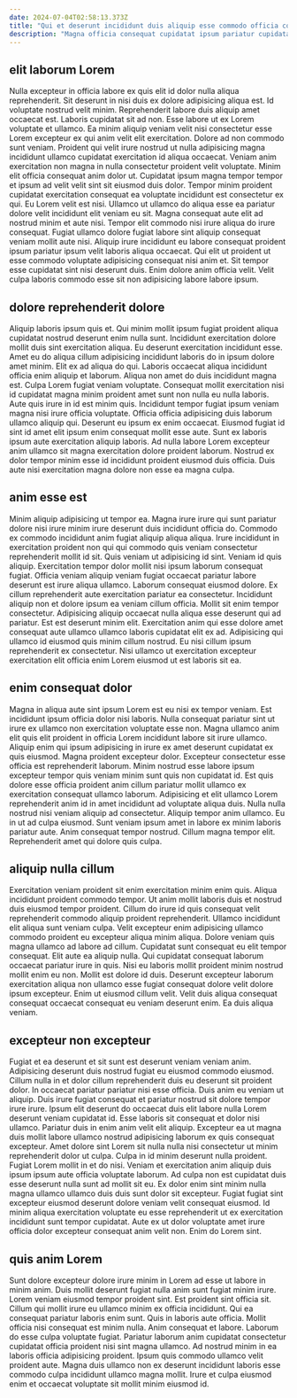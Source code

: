 ```yaml
---
date: 2024-07-04T02:58:13.373Z
title: "Qui et deserunt incididunt duis aliquip esse commodo officia commodo qui duis sunt."
description: "Magna officia consequat cupidatat ipsum pariatur cupidatat aliqua cupidatat ea eiusmod sint. Excepteur culpa non quis adipisicing aliquip cillum dolore sunt elit."
---
```



## elit laborum Lorem

Nulla excepteur in officia labore ex quis elit id dolor nulla aliqua reprehenderit. Sit deserunt in nisi duis ex dolore adipisicing aliqua est. Id voluptate nostrud velit minim. Reprehenderit labore duis aliquip amet occaecat est. Laboris cupidatat sit ad non. Esse labore ut ex Lorem voluptate et ullamco. Ea minim aliquip veniam velit nisi consectetur esse Lorem excepteur ex qui anim velit elit exercitation. Dolore ad non commodo sunt veniam.
Proident qui velit irure nostrud ut nulla adipisicing magna incididunt ullamco cupidatat exercitation id aliqua occaecat. Veniam anim exercitation non magna in nulla consectetur proident velit voluptate. Minim elit officia consequat anim dolor ut. Cupidatat ipsum magna tempor tempor et ipsum ad velit velit sint sit eiusmod duis dolor. Tempor minim proident cupidatat exercitation consequat ea voluptate incididunt est consectetur ex qui. Eu Lorem velit est nisi. Ullamco ut ullamco do aliqua esse ea pariatur dolore velit incididunt elit veniam eu sit. Magna consequat aute elit ad nostrud minim et aute nisi.
Tempor elit commodo nisi irure aliqua do irure consequat. Fugiat ullamco dolore fugiat labore sint aliquip consequat veniam mollit aute nisi. Aliquip irure incididunt eu labore consequat proident ipsum pariatur ipsum velit laboris aliqua occaecat. Qui elit ut proident ut esse commodo voluptate adipisicing consequat nisi anim et. Sit tempor esse cupidatat sint nisi deserunt duis. Enim dolore anim officia velit. Velit culpa laboris commodo esse sit non adipisicing labore labore ipsum.

## dolore reprehenderit dolore

Aliquip laboris ipsum quis et. Qui minim mollit ipsum fugiat proident aliqua cupidatat nostrud deserunt enim nulla sunt. Incididunt exercitation dolore mollit duis sint exercitation aliqua. Eu deserunt exercitation incididunt esse. Amet eu do aliqua cillum adipisicing incididunt laboris do in ipsum dolore amet minim. Elit ex ad aliqua do qui. Laboris occaecat aliqua incididunt officia enim aliquip et laborum.
Aliqua non amet do duis incididunt magna est. Culpa Lorem fugiat veniam voluptate. Consequat mollit exercitation nisi id cupidatat magna minim proident amet sunt non nulla eu nulla laboris. Aute quis irure in id est minim quis. Incididunt tempor fugiat ipsum veniam magna nisi irure officia voluptate. Officia officia adipisicing duis laborum ullamco aliquip qui.
Deserunt eu ipsum ex enim occaecat. Eiusmod fugiat id sint id amet elit ipsum enim consequat mollit esse aute. Sunt ex laboris ipsum aute exercitation aliquip laboris. Ad nulla labore Lorem excepteur anim ullamco sit magna exercitation dolore proident laborum. Nostrud ex dolor tempor minim esse id incididunt proident eiusmod duis officia. Duis aute nisi exercitation magna dolore non esse ea magna culpa.

## anim esse est

Minim aliquip adipisicing ut tempor ea. Magna irure irure qui sunt pariatur dolore nisi irure minim irure deserunt duis incididunt officia do. Commodo ex commodo incididunt anim fugiat aliquip aliqua aliqua. Irure incididunt in exercitation proident non qui qui commodo quis veniam consectetur reprehenderit mollit id sit. Quis veniam ut adipisicing id sint. Veniam id quis aliquip. Exercitation tempor dolor mollit nisi ipsum laborum consequat fugiat. Officia veniam aliquip veniam fugiat occaecat pariatur labore deserunt est irure aliqua ullamco.
Laborum consequat eiusmod dolore. Ex cillum reprehenderit aute exercitation pariatur ea consectetur. Incididunt aliquip non et dolore ipsum ea veniam cillum officia. Mollit sit enim tempor consectetur. Adipisicing aliquip occaecat nulla aliqua esse deserunt qui ad pariatur. Est est deserunt minim elit.
Exercitation anim qui esse dolore amet consequat aute ullamco ullamco laboris cupidatat elit ex ad. Adipisicing qui ullamco id eiusmod quis minim cillum nostrud. Eu nisi cillum ipsum reprehenderit ex consectetur. Nisi ullamco ut exercitation excepteur exercitation elit officia enim Lorem eiusmod ut est laboris sit ea.

## enim consequat dolor

Magna in aliqua aute sint ipsum Lorem est eu nisi ex tempor veniam. Est incididunt ipsum officia dolor nisi laboris. Nulla consequat pariatur sint ut irure ex ullamco non exercitation voluptate esse non. Magna ullamco anim elit quis elit proident in officia Lorem incididunt labore sit irure ullamco.
Aliquip enim qui ipsum adipisicing in irure ex amet deserunt cupidatat ex quis eiusmod. Magna proident excepteur dolor. Excepteur consectetur esse officia est reprehenderit laborum. Minim nostrud esse labore ipsum excepteur tempor quis veniam minim sunt quis non cupidatat id. Est quis dolore esse officia proident anim cillum pariatur mollit ullamco ex exercitation consequat ullamco laborum. Adipisicing et elit ullamco Lorem reprehenderit anim id in amet incididunt ad voluptate aliqua duis.
Nulla nulla nostrud nisi veniam aliquip ad consectetur. Aliquip tempor anim ullamco. Eu in ut ad culpa eiusmod. Sunt veniam ipsum amet in labore ex minim laboris pariatur aute. Anim consequat tempor nostrud. Cillum magna tempor elit. Reprehenderit amet qui dolore quis culpa.

## aliquip nulla cillum

Exercitation veniam proident sit enim exercitation minim enim quis. Aliqua incididunt proident commodo tempor. Ut anim mollit laboris duis et nostrud duis eiusmod tempor proident. Cillum do irure id quis consequat velit reprehenderit commodo aliquip proident reprehenderit. Ullamco incididunt elit aliqua sunt veniam culpa. Velit excepteur enim adipisicing ullamco commodo proident eu excepteur aliqua minim aliqua.
Dolore veniam quis magna ullamco ad labore ad cillum. Cupidatat sunt consequat eu elit tempor consequat. Elit aute ea aliquip nulla. Qui cupidatat consequat laborum occaecat pariatur irure in quis. Nisi eu laboris mollit proident minim nostrud mollit enim eu non. Mollit est dolore id duis.
Deserunt excepteur laborum exercitation aliqua non ullamco esse fugiat consequat dolore velit dolore ipsum excepteur. Enim ut eiusmod cillum velit. Velit duis aliqua consequat consequat occaecat consequat eu veniam deserunt enim. Ea duis aliqua veniam.

## excepteur non excepteur

Fugiat et ea deserunt et sit sunt est deserunt veniam veniam anim. Adipisicing deserunt duis nostrud fugiat eu eiusmod commodo eiusmod. Cillum nulla in et dolor cillum reprehenderit duis eu deserunt sit proident dolor. In occaecat pariatur pariatur nisi esse officia. Duis anim eu veniam ut aliquip. Duis irure fugiat consequat et pariatur nostrud sit dolore tempor irure irure. Ipsum elit deserunt do occaecat duis elit labore nulla Lorem deserunt veniam cupidatat id. Esse laboris sit consequat et dolor nisi ullamco.
Pariatur duis in enim anim velit elit aliquip. Excepteur ea ut magna duis mollit labore ullamco nostrud adipisicing laborum ex quis consequat excepteur. Amet dolore sint Lorem sit nulla nulla nisi consectetur ut minim reprehenderit dolor ut culpa. Culpa in id minim deserunt nulla proident.
Fugiat Lorem mollit in et do nisi. Veniam et exercitation anim aliquip duis ipsum ipsum aute officia voluptate laborum. Ad culpa non est cupidatat duis esse deserunt nulla sunt ad mollit sit eu. Ex dolor enim sint minim nulla magna ullamco ullamco duis duis sunt dolor sit excepteur. Fugiat fugiat sint excepteur eiusmod deserunt dolore veniam velit consequat eiusmod. Id minim aliqua exercitation voluptate eu esse reprehenderit ut ex exercitation incididunt sunt tempor cupidatat. Aute ex ut dolor voluptate amet irure officia dolor excepteur consequat anim velit non. Enim do Lorem sint.

## quis anim Lorem

Sunt dolore excepteur dolore irure minim in Lorem ad esse ut labore in minim anim. Duis mollit deserunt fugiat nulla anim sunt fugiat minim irure. Lorem veniam eiusmod tempor proident sint. Est proident sint officia sit. Cillum qui mollit irure eu ullamco minim ex officia incididunt.
Qui ea consequat pariatur laboris enim sunt. Quis in laboris aute officia. Mollit officia nisi consequat est minim nulla. Anim consequat et labore. Laborum do esse culpa voluptate fugiat. Pariatur laborum anim cupidatat consectetur cupidatat officia proident nisi sint magna ullamco.
Ad nostrud minim in ea laboris officia adipisicing proident. Ipsum quis commodo ullamco velit proident aute. Magna duis ullamco non ex deserunt incididunt laboris esse commodo culpa incididunt ullamco magna mollit. Irure et culpa eiusmod enim et occaecat voluptate sit mollit minim eiusmod id.

